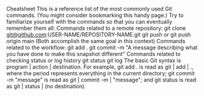 Cheatsheet This is a reference list of the most commonly used Git commands. (You might consider bookmarking this handy page.) Try to familiarize yourself with the commands so that you can eventually remember them all:  Commands related to a remote repository: git clone git@github.com:USER-NAME/REPOSITORY-NAME.git git push or git push origin main (Both accomplish the same goal in this context) Commands related to the workflow: git add . git commit -m "A message describing what you have done to make this snapshot different" Commands related to checking status or log history git status git log The basic Git syntax is program | action | destination.  For example,  git add . is read as git | add | ., where the period represents everything in the current directory; git commit -m "message" is read as git | commit -m | "message"; and git status is read as git | status | (no destination).
